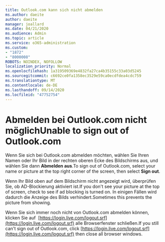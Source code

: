 ```yaml
---
title: Outlook.com kann sich nicht abmelden
ms.author: daeite
author: daeite
manager: joallard
ms.date: 04/21/2020
ms.audience: Admin
ms.topic: article
ms.service: o365-administration
ms.custom:
- "1872"
- "8000008"
ROBOTS: NOINDEX, NOFOLLOW
localization_priority: Normal
ms.openlocfilehash: 1a319509369e4832fa27ca4b35155c33a03d5245
ms.sourcegitcommit: c6692ce0fa1358ec3529e59ca0ecdfdea4cdc759
ms.translationtype: MT
ms.contentlocale: de-DE
ms.lasthandoff: 09/14/2020
ms.locfileid: "47752754"
---
```

# <a name="unable-to-sign-out-of-outlookcom"></a><span data-ttu-id="af9e4-102">Abmelden bei Outlook.com nicht möglich</span><span class="sxs-lookup"><span data-stu-id="af9e4-102">Unable to sign out of Outlook.com</span></span>

<span data-ttu-id="af9e4-103">Wenn Sie sich bei Outlook.com abmelden möchten, wählen Sie Ihren Namen oder Ihr Bild in der rechten oberen Ecke des Bildschirms aus, und wählen Sie dann **Abmelden aus**.</span><span class="sxs-lookup"><span data-stu-id="af9e4-103">To sign out of Outlook.com, select your name or picture at the top right corner of the screen, then select **Sign out**.</span></span>

<span data-ttu-id="af9e4-104">Wenn Ihr Bild oben auf dem Bildschirm nicht angezeigt wird, überprüfen Sie, ob AD-Blockierung aktiviert ist.</span><span class="sxs-lookup"><span data-stu-id="af9e4-104">If you don't see your picture at the top of screen, check to see if ad blocking is turned on.</span></span> <span data-ttu-id="af9e4-105">In einigen Fällen wird dadurch die Anzeige des Bilds verhindert.</span><span class="sxs-lookup"><span data-stu-id="af9e4-105">Sometimes this prevents the picture from showing.</span></span>

<span data-ttu-id="af9e4-106">Wenn Sie sich immer noch nicht von Outlook.com abmelden können, klicken Sie auf  [https://login.live.com/logout.srf](https://login.live.com/logout.srf) alle Browserfenster schließen.</span><span class="sxs-lookup"><span data-stu-id="af9e4-106">If you still can't sign out of Outlook.com, click [https://login.live.com/logout.srf](https://login.live.com/logout.srf) then close all browser windows.</span></span>